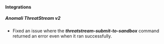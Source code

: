 #### Integrations
##### Anomali ThreatStream v2
- Fixed an issue where the ***threatstream-submit-to-sandbox*** command returned an error even when it ran successfully.
